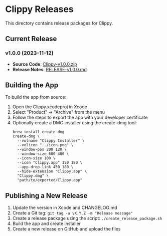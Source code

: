 # Clippy Releases

This directory contains release packages for Clippy.

## Current Release

### v1.0.0 (2023-11-12)
- **Source Code**: [Clippy-v1.0.0.zip](./Clippy-v1.0.0.zip)
- **Release Notes**: [RELEASE-v1.0.0.md](./RELEASE-v1.0.0.md)

## Building the App

To build the app from source:

1. Open the Clippy.xcodeproj in Xcode
2. Select "Product" → "Archive" from the menu
3. Follow the steps to export the app with your developer certificate
4. Optionally create a DMG installer using the create-dmg tool:
   ```
   brew install create-dmg
   create-dmg \
     --volname "Clippy Installer" \
     --volicon "../icon.png" \
     --window-pos 200 120 \
     --window-size 600 400 \
     --icon-size 100 \
     --icon "Clippy.app" 150 180 \
     --app-drop-link 450 180 \
     --hide-extension "Clippy.app" \
     "Clippy.dmg" \
     "path/to/exported/Clippy.app"
   ```

## Publishing a New Release

1. Update the version in Xcode and CHANGELOG.md
2. Create a Git tag: `git tag -a vX.Y.Z -m "Release message"`
3. Create a release package using the script: `./create_release_package.sh`
4. Build the app and create installer
5. Create a new release on GitHub and upload the files 